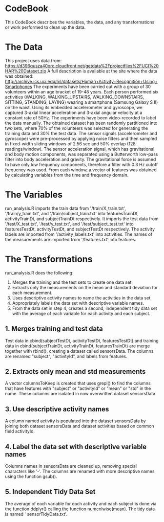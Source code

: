 # CodeBook 
This CodeBook describes the variables, the data, and any transformations or work  performed to clean up the data.

#	The Data
This project uses data from:
https://d396qusza40orc.cloudfront.net/getdata%2Fprojectfiles%2FUCI%20HAR%20Dataset.zip
A full description is available at the site where the data was obtained:
http://archive.ics.uci.edu/ml/datasets/Human+Activity+Recognition+Using+Smartphones 
The experiments have been carried out with a group of 30 volunteers within an age bracket of 19-48 years. Each person performed six activities (WALKING, WALKING_UPSTAIRS, WALKING_DOWNSTAIRS, SITTING, STANDING, LAYING) wearing a smartphone (Samsung Galaxy S II) on the waist. Using its embedded accelerometer and gyroscope, we captured 3-axial linear acceleration and 3-axial angular velocity at a constant rate of 50Hz. The experiments have been video-recorded to label the data manually. The obtained dataset has been randomly partitioned into two sets, where 70% of the volunteers was selected for generating the training data and 30% the test data.
The sensor signals (accelerometer and gyroscope) were pre-processed by applying noise filters and then sampled in fixed-width sliding windows of 2.56 sec and 50% overlap (128 readings/window). The sensor acceleration signal, which has gravitational and body motion components, was separated using a Butterworth low-pass filter into body acceleration and gravity. The gravitational force is assumed to have only low frequency components, therefore a filter with 0.3 Hz cutoff frequency was used. From each window, a vector of features was obtained by calculating variables from the time and frequency domain.

#	The Variables
run_analysis.R imports the train data from '/train/X_train.txt', '/train/y_train.txt', and '/train/subject_train.txt' into featuresTrainDt, activityTrainDt, and subjectTrainDt respectively. 
It imports the test data from '/test/X_test.txt', '/test/y_test.txt', and '/test/subject_test.txt' into featuresTestDt, activityTestDt, and subjectTestDt respectively. 
The activity labels are imported from '/activity_labels.txt' into activities.
 The names of the measurements are imported from '/features.txt' into features.

#	The Transformations
run_analysis.R does the following:
1.	Merges the training and the test sets to create one data set.
2.	Extracts only the measurements on the mean and standard deviation for each measurement.
3.	Uses descriptive activity names to name the activities in the data set
4.	Appropriately labels the data set with descriptive variable names.
5.	From the data set in step 4, creates a second, independent tidy data set with the average of each variable for each activity and each subject.

## 1. Merges training and test data
Test data in cbind(subjectTestDt, activityTestDt,   featuresTestDt) and training data in cbind(subjectTrainDt,  activityTrainDt,  featuresTrainDt) are merge together with rbind(), creating a dataset called sensorsData. The columns are renamed "subject", "activityId", and labels from features.

## 2. Extracts only mean and std measurements
A vector columnsToKeep is created that uses grepl() to find the columns that have features with "subject" or "activityId" or "mean" or "std" in the name. These columns are isolated in now overwritten dataset sensorsData.

## 3. Use descriptive activity names
A column named activity is populated into the dataset sensorsData by joining both dataset sensorsData and dataset activities based on common field activityId.

## 4. Label the data set with descriptive variable names
Columns names in sensorsData are cleaned up, removing special characters like '-'.  The columns are renamed with more descriptive names using the function gsub().

## 5. Independent Tidy Data Set
The average of each variable for each activity and each subject is done via the function ddplyr() calling the function numcolwise(mean).
The tidy data is named ' sensorTidyData.txt'.


